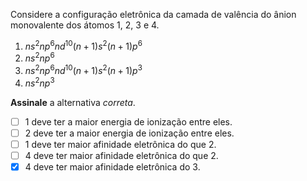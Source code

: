 Considere a configuração eletrônica da camada de valência do ânion monovalente dos átomos $1$, $2$, $3$ e $4$.

1. $ns^2 np^6 nd^{10} (n + 1)s^2 (n + 1)p^6$
2. $ns^2 np^6$
3. $ns^2 np^6 nd^{10} (n + 1)s^2 (n + 1)p^3$
4. $ns^2 np^3$

**Assinale** a alternativa *correta*.

- [ ] $1$ deve ter a maior energia de ionização entre eles.
- [ ] $2$ deve ter a maior energia de ionização entre eles.
- [ ] $1$ deve ter maior afinidade eletrônica do que $2$.
- [ ] $4$ deve ter maior afinidade eletrônica do que $2$.
- [x] $4$ deve ter maior afinidade eletrônica do $3$.
